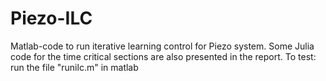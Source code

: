 # Piezo-ILC
Matlab-code to run iterative learning control for Piezo system.
Some Julia code for the time critical sections are also presented in the report.
To test: run the file "runilc.m" in matlab
